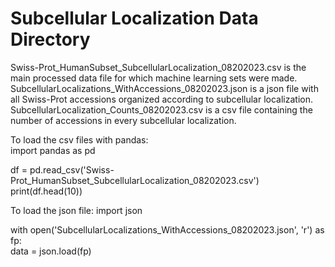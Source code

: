 # Subcellular Localization Data Directory  

Swiss-Prot_HumanSubset_SubcellularLocalization_08202023.csv is the main processed data file for which machine learning sets were made.  
SubcellularLocalizations_WithAccessions_08202023.json is a json file with all Swiss-Prot accessions organized according to subcellular localization.  
SubcellularLocalization_Counts_08202023.csv is a csv file containing the number of accessions in every subcellular localization.  

To load the csv files with pandas:  
  import pandas as pd  

  df = pd.read_csv('Swiss-Prot_HumanSubset_SubcellularLocalization_08202023.csv')  
  print(df.head(10))  

To load the json file:
  import json  
    
  with open('SubcellularLocalizations_WithAccessions_08202023.json', 'r') as fp:  
      data = json.load(fp)  
